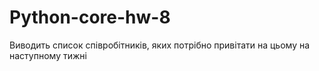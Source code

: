 # Python-core-hw-8

Виводить список співробітників, яких потрібно привітати на цьому на наступному тижні